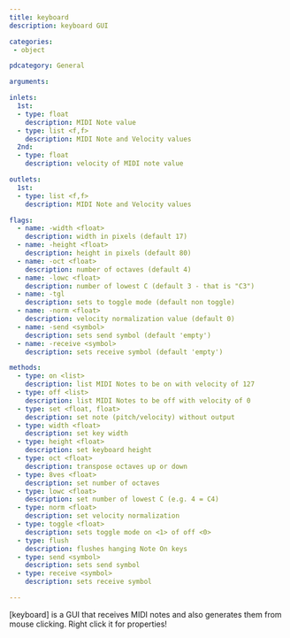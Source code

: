 ```yaml
---
title: keyboard
description: keyboard GUI

categories:
 - object

pdcategory: General

arguments:

inlets:
  1st:
  - type: float
    description: MIDI Note value
  - type: list <f,f>
    description: MIDI Note and Velocity values
  2nd:
  - type: float
    description: velocity of MIDI note value

outlets:
  1st:
  - type: list <f,f>
    description: MIDI Note and Velocity values

flags:
  - name: -width <float>
    description: width in pixels (default 17)
  - name: -height <float>
    description: height in pixels (default 80)
  - name: -oct <float>
    description: number of octaves (default 4)
  - name: -lowc <float>
    description: number of lowest C (default 3 - that is "C3")
  - name: -tgl
    description: sets to toggle mode (default non toggle)
  - name: -norm <float>
    description: velocity normalization value (default 0)
  - name: -send <symbol>
    description: sets send symbol (default 'empty')
  - name: -receive <symbol>
    description: sets receive symbol (default 'empty')

methods:
  - type: on <list>
    description: list MIDI Notes to be on with velocity of 127
  - type: off <list>
    description: list MIDI Notes to be off with velocity of 0
  - type: set <float, float>
    description: set note (pitch/velocity) without output
  - type: width <float>
    description: set key width
  - type: height <float>
    description: set keyboard height
  - type: oct <float>
    description: transpose octaves up or down
  - type: 8ves <float>
    description: set number of octaves
  - type: lowc <float>
    description: set number of lowest C (e.g. 4 = C4)
  - type: norm <float>
    description: set velocity normalization
  - type: toggle <float>
    description: sets toggle mode on <1> of off <0>
  - type: flush
    description: flushes hanging Note On keys
  - type: send <symbol>
    description: sets send symbol
  - type: receive <symbol>
    description: sets receive symbol

---
```


[keyboard] is a GUI that receives MIDI notes and also generates them from mouse clicking. Right click it for properties!

